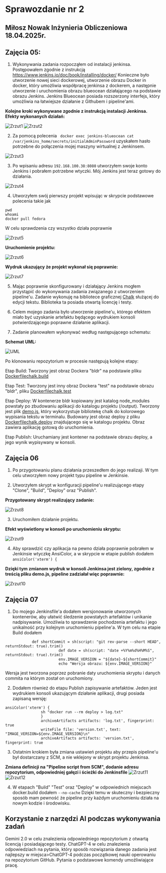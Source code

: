 # Sprawozdanie nr 2

## Miłosz Nowak Inżynieria Obliczeniowa 18.04.2025r.

## Zajęcia 05:

1. Wykonywania zadania rozpocząłem od instalacji jenkinsa. Postępowałem zgodnie z instrukcją https://www.jenkins.io/doc/book/installing/docker/
Konieczne było utworzenie nowej sieci dockerowej, utworzenie obrazu Docker in docker, który umożliwia współpracę jenkinsa z dockerem, a następnie utworzenie i uruchomienia obrazu blueocean działającego na podstawie obrazu Jenkins. Jenkins Blueocean posiada rozszerzony interfejs, który umożliwia na łatwiejsze działanie z Githubem i pipeline'ami.

**Kolejne kroki wykonywane zgodnie z instrukcją instalacji Jenkinsa. Efekty wykonanych działań:**

![Zrzut1](screenshots/Zrzut1.png)
![Zrzut2](screenshots/Zrzut2.png)

2. Za pomocą polecenia ``` docker exec jenkins-blueocean cat /var/jenkins_home/secrets/initialAdminPassword```
uzyskałem hasło potrzebne do połączenia mojej maszyny wirtualnej z Jenkinsem.

![Zrzut3](screenshots/Zrzut3.png)

3. Po wpisaniu adresu ```192.168.100.38:8080```
utworzyłem swoje konto Jenkins i pobrałem potrzebne wtyczki. Mój Jenkins jest teraz gotowy do działania.

![Zrzut4](screenshots/Zrzut4.png)

4. Utworzyłem swój pierwszy projekt wpisując w skrypcie podstawowe polecenia takie jak
```
pwd
whoami
docker pull fedora
```
W celu sprawdzenia czy wszystko działa poprawnie

![Zrzut5](screenshots/Zrzut5.png)

**Uruchomienie projektu:**

![Zrzut6](screenshots/Zrzut6.png)


**Wydruk ukazujący że projekt wykonał się poprawnie:**

![Zrzut7](screenshots/Zrzut7.png)

5. Mając poprawnie skonfigurowany i działający Jenkins mogłem przystąpić do wykonywania zadania związanego z utworzeniem pipeline'u.
Zadanie wykonuję na bibliotece graficznej [Chalk](https://github.com/chalk/chalk.git) służącej do edycji tekstu. Biblioteka ta posiada otwartą licencję i testy.

6. Celem mojego zadania było utworzenie pipeline'u, którego efektem miało być uzyskanie artefaktu będącego wydrukiem konsoli potwierdzającego poprawne działanie aplikacji.

7. Zadanie planowałem wykonywać według następującego schematu:


**Schemat UML:**

![UML](screenshots/UML.png)

Po klonowaniu repozytorium w procesie następują kolejne etapy:

Etap Build:
Tworzony jest obraz Dockera "bldr" na podstawie pliku [Dockerfilechalk.build](files/Dockerfilechalk.build)

Etap Test:
Tworzony jest inny obraz Dockera "test" na podstawie obrazu "bldr", pliku [Dockerfilechalk.test](files/Dockerfilechalk.test)

Etap Deploy:
W kontenerze bldr kopiowany jest katalog node_modules powstały po zbudowaniu aplikacji do katalogu projektu (/output).
Tworzony jest plik [demo.js](files/demo.js), który wykorzystuje bibliotekę chalk do kolorowego wypisania tekstu w terminalu.
Budowany jest obraz deploy z pliku [Dockerfilechalk.deploy](files/Dockerfilechalk.deploy) znajdującego się w katalogu projektu. Obraz zawiera aplikację gotową do uruchomienia.

Etap Publish:
Uruchamiany jest kontener na podstawie obrazu deploy, a jego wynik wypisywany w konsoli.

## Zajęcia 06

1. Po przygotowaniu planu działania przeszedłem do jego realizaji. W tym celu utworzyłem nowy projekt typu pipeline w Jenkinsie.

2. Utworzyłem skrypt w konfiguracji pipeline'u realizującego etapy "Clone", "Build", "Deploy" oraz "Publish".

**Przygotowany skrypt realizujący zadanie:**

![Zrzut8](screenshots/Zrzut8.png)

3. Uruchomiłem działanie projektu.

**Efekt wyświetlony w konsoli po uruchomieniu skryptu:**

![Zrzut9](screenshots/Zrzut9.png)

4. Aby sprawdzić czy aplikacja na pewno działa poprawnie pobrałem w Jenkinsie wtyczkę AnsiColor, a w skrypcie w etapie publish dodałem ```ansiColor('xterm') {```

**Dzięki tym zmianom wydruk w konsoli Jenkinsa jest zielony, zgodnie z treścią pliku demo.js, pipeline zadziałał więc poprawnie:**

![Zrzut10](screenshots/Zrzut10.png)

## Zajęcia 07

1. Do mojego Jenkinsfile'a dodałem wersjonowanie utworzonych kontenerów, aby ułatwić śledzenie powstałych artefaktów i unikanie nadpisywanie. Umożliwia to sprawdzenie pochodzenia artefaktu i jego unikalność przy kolejnym uruchomieniu pipeline'a. W tym celu na etapie Build dodałem
```
 			def shortCommit = sh(script: "git rev-parse --short HEAD", returnStdout: true).trim()
                        def date = sh(script: "date +%Y%m%d%H%M%S", returnStdout: true).trim()
                        env.IMAGE_VERSION = "${date}-${shortCommit}"
                        echo "Wersja obrazu: ${env.IMAGE_VERSION}"
```
Wersja jest tworzona poprzez pobranie daty uruchomienia skryptu i danych commita na którym został on uruchomiony.

2. Dodałem również do etapu Publish zapisywanie artefaktów. Jeden jest wydrukiem konsoli ukazującym działanie aplikacji, drugi posiada zapisaną wersję:
```
ansiColor('xterm') {
                sh "docker run --rm deploy > log.txt"
                }
                archiveArtifacts artifacts: 'log.txt', fingerprint: true
                writeFile file: 'version.txt', text: "IMAGE_VERSION=${env.IMAGE_VERSION}\n"
                archiveArtifacts artifacts: 'version.txt', fingerprint: true
```
3. Ostatnim krokiem była zmiana ustawień projektu aby przepis pipeline'u był dostarczany z SCM, a nie wklejony w skrypt projektu Jenkinsa.

**Zmiana definicji na "Pipeline script from SCM", dodanie adresu repozytorium, odpowiedniej gałęzi i ścieżki do Jenkinsfile**
![Zrzut11](screenshots/Zrzut11.png)
![Zrzut12](screenshots/Zrzut12.png) 

4. W etapach "Build" "Test" oraz "Deploy" w odpowiednich miejscach docker.build dodałem ```--no-cache```
Dzięki temu w skuteczny i bezpieczny sposób mam pewność że pipeline przy każdym uruchomieniu działa na nowym kodzie i środowisku.

## Korzystanie z narzędzi AI podczas wykonywania zadań

Gemini 2.0 w celu znalezienia odpowiedniego repozytorium z otwartą licencją i posiadającego testy.
ChatGPT-4 w celu znalezienia odpowiedziach na pytania, który sposób rozwiązania danego zadania jest najlepszy w miejsca>ChatGPT-4 podczas początkowej nauki operowaniu na repozytorium GitHub. Pytania o podstawowe komendy umożliwiające pracę.
